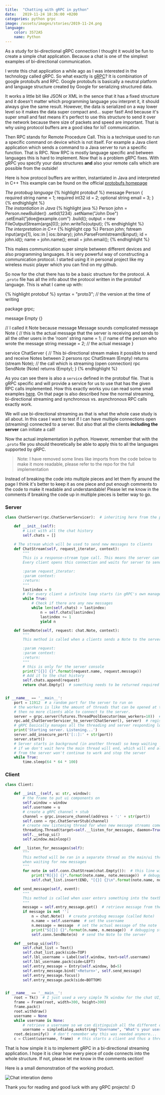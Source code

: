 ```yaml
---
title:  "Chatting with gRPC in python"
date:   2019-11-24 18:36:00 +0200
categories: python grpc
image: /assets/images/stories/2019-11-24.png
language:
    color: 3572A5
    name: Python
---
```

As a study for bi-directional gRPC connection I thought it would be fun to create a simple chat application. Because a chat is one of the simplest examples of bi-directional communication.
<!--more-->

I wrote this chat application a while ago as I was interested in the technology called gRPC.
So what exactly is [gRPC](https://grpc.io/)? It is combination of google protobufs and RPC.
Google protobufs is basically a neutral platform and language structure created by Google for serializing structured data.

It works a little bit like JSON or XML in the sence that it has a fixed structure and it doesn't matter which programming language you interpret it, it should always give the same result.
However, the data is serialized on a way lower level so it makes the data super compact and... super fast! 
And because it's super small and fast means it's perfect to use this structure to send it over the network because there size of packets and speed are important.
That is why using protocol buffers are a good idea for IoT communication.

Then RPC stands for Remote Procedure Call. This is a technique used to run a specific command on device which is not itself.
For example a Java client application which sends a command to a Java server to run a specific function. That is RPC.
Now RPC is mostly language specific and between languages this is hard to implement. Now that is a problem gRPC fixes.
With gRPC you specify your data structures **and** also your remote calls which are possible from the outside! 

Here is how protocol buffers are written, instantiated in Java and interpreted in C++
This example can be found on the official [protobufs homepage](https://developers.google.com/protocol-buffers)

<div class="fat">
    <div class="row">
        <div class="col-sm-12 col-md-4">
        <i>The protobug language</i>
            {% highlight protobuf %}
message Person {
  required string name = 1;
  required int32 id = 2;
  optional string email = 3;
}
{% endhighlight %}
        </div>
        <div class="col-sm-12 col-md-4">
        <i>The instantiation in Java</i>
{% highlight java %}
Person john = Person.newBuilder()
    .setId(1234)
    .setName("John Doe")
    .setEmail("jdoe@example.com")
    .build();
output = new FileOutputStream(args[0]);
john.writeTo(output);
{% endhighlight %}
        </div>
        <div class="col-sm-12 col-md-4">
        <i>The interpretation in C++</i>
{% highlight cpp %}
Person john;
fstream input(argv[1],
    ios::in | ios::binary);
john.ParseFromIstream(&input);
id = john.id();
name = john.name();
email = john.email();
{% endhighlight %}
        </div>
    </div>
</div>

This makes communication super simple between different devices and also programming languages. It is very powerful
way of constructing a communication protocol. I started using it in personal project like my wireless music player which you
can find on my github.

So now for the chat there has to be a basic structure for the protocol. A `.proto` file has all the info about the protocol
written in the protobuf language. This is what I came up with:

{% highlight protobuf %}
syntax = "proto3"; // the version at the time of writing

package grpc;

message Empty {}

// I called it Note because message Message sounds complicated
message Note { // this is the actual message that the server is receiving and sends to all the other users in the 'room'
    string name = 1; // name of the person who wrote the message
    string message = 2; // the actual message
}

service ChatServer {
    // This bi-directional stream makes it possible to send and receive Notes between 2 persons
    rpc ChatStream (Empty) returns (stream Note); // the call which is streaming (open connection)
    rpc SendNote (Note) returns (Empty);
}
{% endhighlight %}

As you can see there is also a `service` defined in the protobuf file. That is gRPC specific and will provide a service
for us to use that has the given RPC calls implemented. How this exactly works you can read some small examples [here](https://grpc.io/docs/guides/concepts/).
On that page is also described how the normal streaming, bi-directional streaming and synchronous vs. asynchronous RPC calls exactly work.

We will use bi-directional streaming as that is what the whole case study is all about. In this case I want to test if I
can have multiple connections open (streaming) connected to a server. But also that all the clients **including the server** can
initiate a call!

Now the actual implementation in python. However, remember that with the `.proto` file you should theoretically be able to apply
this to all the languages supported by gRPC.

> Note: I have removed some lines like imports from the code below to make it more readable, please refer to the repo
> for the full implementation

Instead of breaking the code into multiple pieces and let them fly around the page I think it's better to keep it as one piece
and put enough comments to the code to make it readable and understandable! Please let me know in the comments if breaking the code
up in multiple pieces is better way to go.

### Server

```python
class ChatServer(rpc.ChatServerServicer):  # inheriting here from the protobuf rpc file which is generated

    def __init__(self):
        # List with all the chat history
        self.chats = []

    # The stream which will be used to send new messages to clients
    def ChatStream(self, request_iterator, context):
        """
        This is a response-stream type call. This means the server can keep sending messages
        Every client opens this connection and waits for server to send new messages

        :param request_iterator:
        :param context:
        :return:
        """
        lastindex = 0
        # For every client a infinite loop starts (in gRPC's own managed thread)
        while True:
            # Check if there are any new messages
            while len(self.chats) > lastindex:
                n = self.chats[lastindex]
                lastindex += 1
                yield n

    def SendNote(self, request: chat.Note, context):
        """
        This method is called when a clients sends a Note to the server.

        :param request:
        :param context:
        :return:
        """
        # this is only for the server console
        print("[{}] {}".format(request.name, request.message))
        # Add it to the chat history
        self.chats.append(request)
        return chat.Empty()  # something needs to be returned required by protobuf language, we just return empty msg


if __name__ == '__main__':
    port = 11912  # a random port for the server to run on
    # the workers is like the amount of threads that can be opened at the same time, when there are 10 clients connected
    # then no more clients able to connect to the server.
    server = grpc.server(futures.ThreadPoolExecutor(max_workers=10))  # create a gRPC server
    rpc.add_ChatServerServicer_to_server(ChatServer(), server)  # register the server to gRPC
    # gRPC basically manages all the threading and server responding logic, which is perfect!
    print('Starting server. Listening...')
    server.add_insecure_port('[::]:' + str(port))
    server.start()
    # Server starts in background (in another thread) so keep waiting
    # if we don't wait here the main thread will end, which will end all the child threads, and thus the threads
    # from the server won't continue to work and stop the server
    while True:
        time.sleep(64 * 64 * 100)
```

### Client

```python
class Client:

    def __init__(self, u: str, window):
        # the frame to put ui components on
        self.window = window
        self.username = u
        # create a gRPC channel + stub
        channel = grpc.insecure_channel(address + ':' + str(port))
        self.conn = rpc.ChatServerStub(channel)
        # create new listening thread for when new message streams come in
        threading.Thread(target=self.__listen_for_messages, daemon=True).start()
        self.__setup_ui()
        self.window.mainloop()

    def __listen_for_messages(self):
        """
        This method will be ran in a separate thread as the main/ui thread, because the for-in call is blocking
        when waiting for new messages
        """
        for note in self.conn.ChatStream(chat.Empty()):  # this line will wait for new messages from the server!
            print("R[{}] {}".format(note.name, note.message))  # debugging statement
            self.chat_list.insert(END, "[{}] {}\n".format(note.name, note.message))  # add the message to the UI

    def send_message(self, event):
        """
        This method is called when user enters something into the textbox
        """
        message = self.entry_message.get()  # retrieve message from the UI
        if message is not '':
            n = chat.Note()  # create protobug message (called Note)
            n.name = self.username  # set the username
            n.message = message  # set the actual message of the note
            print("S[{}] {}".format(n.name, n.message))  # debugging statement
            self.conn.SendNote(n)  # send the Note to the server

    def __setup_ui(self):
        self.chat_list = Text()
        self.chat_list.pack(side=TOP)
        self.lbl_username = Label(self.window, text=self.username)
        self.lbl_username.pack(side=LEFT)
        self.entry_message = Entry(self.window, bd=5)
        self.entry_message.bind('<Return>', self.send_message)
        self.entry_message.focus()
        self.entry_message.pack(side=BOTTOM)


if __name__ == '__main__':
    root = Tk()  # I just used a very simple Tk window for the chat UI, this can be replaced by anything
    frame = Frame(root, width=300, height=300)
    frame.pack()
    root.withdraw()
    username = None
    while username is None:
        # retrieve a username so we can distinguish all the different clients
        username = simpledialog.askstring("Username", "What's your username?", parent=root)
    root.deiconify()  # don't remember why this was needed anymore...
    c = Client(username, frame)  # this starts a client and thus a thread which keeps connection to server open
```

That is how simple it is to implement gRPC in a bi-directional streaming application. I hope it is clear how every piece
of code connects into the whole structure. If not, please let me know in the comments section! 

Here is a small demonstration of the working product.

![Chat interation demo](/assets/images/story-images/chat-system-inaction.gif)

Thank you for reading and good luck with any gRPC projects! :D

